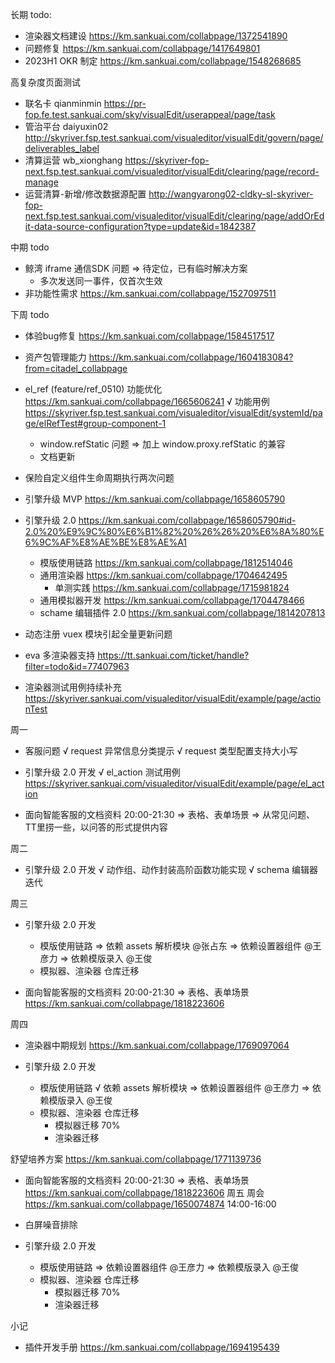 长期 todo:
  - 渲染器文档建设 https://km.sankuai.com/collabpage/1372541890
  - 问题修复 https://km.sankuai.com/collabpage/1417649801
  - 2023H1 OKR 制定 https://km.sankuai.com/collabpage/1548268685

高复杂度页面测试
  - 联名卡 qianminmin https://pr-fop.fe.test.sankuai.com/sky/visualEdit/userappeal/page/task
  - 管治平台 daiyuxin02 http://skyriver.fsp.test.sankuai.com/visualeditor/visualEdit/govern/page/deliverables_label
  - 清算运营 wb_xionghang https://skyriver-fop-next.fsp.test.sankuai.com/visualeditor/visualEdit/clearing/page/record-manage
  - 运营清算-新增/修改数据源配置 http://wangyarong02-cldky-sl-skyriver-fop-next.fsp.test.sankuai.com/visualeditor/visualEdit/clearing/page/addOrEdit-data-source-configuration?type=update&id=1842387

中期 todo
  - 鲸湾 iframe 通信SDK 问题 => 待定位，已有临时解决方案
    - 多次发送同一事件，仅首次生效
  - 非功能性需求 https://km.sankuai.com/collabpage/1527097511
  
下周 todo
  - 体验bug修复 https://km.sankuai.com/collabpage/1584517517
  - 资产包管理能力 https://km.sankuai.com/collabpage/1604183084?from=citadel_collabpage

  - el_ref (feature/ref_0510) 功能优化 https://km.sankuai.com/collabpage/1665606241
    √ 功能用例 https://skyriver.fsp.test.sankuai.com/visualeditor/visualEdit/systemId/page/elRefTest#group-component-1
    - window.refStatic 问题 => 加上 window.proxy.refStatic 的兼容
    - 文档更新

  - 保险自定义组件生命周期执行两次问题

  - 引擎升级 MVP https://km.sankuai.com/collabpage/1658605790

  - 引擎升级 2.0 https://km.sankuai.com/collabpage/1658605790#id-2.0%20%E9%9C%80%E6%B1%82%20%26%26%20%E6%8A%80%E6%9C%AF%E8%AE%BE%E8%AE%A1
    - 模版使用链路 https://km.sankuai.com/collabpage/1812514046
    - 通用渲染器 https://km.sankuai.com/collabpage/1704642495
      - 单测实践 https://km.sankuai.com/collabpage/1715981824
    - 通用模拟器开发 https://km.sankuai.com/collabpage/1704478466
    - schame 编辑插件 2.0 https://km.sankuai.com/collabpage/1814207813

  - 动态注册 vuex 模块引起全量更新问题

  - eva 多渲染器支持 https://tt.sankuai.com/ticket/handle?filter=todo&id=77407963

  - 渲染器测试用例持续补充 https://skyriver.sankuai.com/visualeditor/visualEdit/example/page/actionTest

周一
  - 客服问题
    √ request 异常信息分类提示
    √ request 类型配置支持大小写
    
  - 引擎升级 2.0 开发
    √ el_action 测试用例 https://skyriver.sankuai.com/visualeditor/visualEdit/example/page/el_action

  - 面向智能客服的文档资料 20:00-21:30 => 表格、表单场景
    => 从常见问题、TT里捞一些，以问答的形式提供内容

周二
  - 引擎升级 2.0 开发
    √ 动作组、动作封装高阶函数功能实现
    √ schema 编辑器迭代

周三
  - 引擎升级 2.0 开发
    - 模版使用链路
      => 依赖 assets 解析模块 @张占东
      => 依赖设置器组件 @王彦力
      => 依赖模版录入 @王俊
    - 模拟器、渲染器 仓库迁移
  
  - 面向智能客服的文档资料 20:00-21:30 => 表格、表单场景 https://km.sankuai.com/collabpage/1818223606

周四
  - 渲染器中期规划 https://km.sankuai.com/collabpage/1769097064

  - 引擎升级 2.0 开发
    - 模版使用链路
      √ 依赖 assets 解析模块
      => 依赖设置器组件 @王彦力
      => 依赖模版录入 @王俊
    - 模拟器、渲染器 仓库迁移
      - 模拟器迁移 70%
      - 渲染器迁移

  舒望培养方案 https://km.sankuai.com/collabpage/1771139736

  - 面向智能客服的文档资料 20:00-21:30 => 表格、表单场景 https://km.sankuai.com/collabpage/1818223606
周五
  周会 https://km.sankuai.com/collabpage/1650074874 14:00-16:00

  - 白屏噪音排除

  - 引擎升级 2.0 开发
    - 模版使用链路
      => 依赖设置器组件 @王彦力
      => 依赖模版录入 @王俊
    - 模拟器、渲染器 仓库迁移
      - 模拟器迁移 70%
      - 渲染器迁移

小记
  - 插件开发手册 https://km.sankuai.com/collabpage/1694195439


